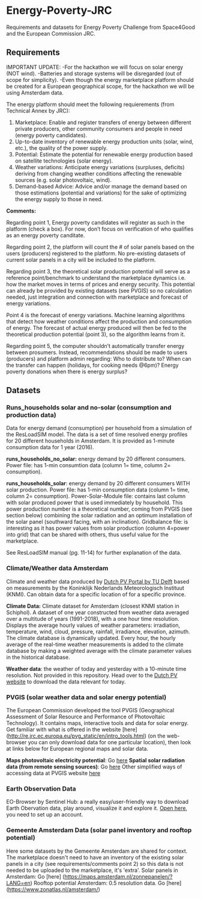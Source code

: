 # Energy-Poverty-JRC
Requirements and datasets for Energy Poverty Challenge from Space4Good and the European Commission JRC.


## Requirements

IMPORTANT UPDATE: 
-For the hackathon we will focus on solar energy (NOT wind).
-Batteries and storage systems will be disregarded (out of scope for simplicity). 
-Even though the energy marketplace platform should be created for a European geographical scope, for the hackathon we will be using Amsterdam data. 

The energy platform should meet the following requierements (from Technical Annex by JRC):
1.	Marketplace: Enable and register transfers of energy between different private producers, other community consumers and people in need (energy poverty candidates).
2.	Up-to-date inventory of renewable energy production units (solar, wind, etc.), the quality of the power supply.
3.	Potential: Estimate the potential for renewable energy production based on satellite technologies (solar energy).
4.	Weather variations: Anticipate energy variations (surpluses, deficits) deriving from changing weather conditions affecting the renewable sources (e.g. solar photovoltaic, wind). 
5.	Demand-based Advice: Advice and/or manage the demand based on those estimations (potential and variations) for the sake of optimizing the energy supply to those in need.

**Comments:**

Regarding point 1, Energy poverty candidates will register as such in the platform (check a box). For now, don’t focus on verification of who qualifies as an energy poverty canditate. 

Regarding point 2, the platform will count the # of solar panels based on the users (producers) registered to the platform. No pre-existing datasets of current solar panels in a city will be included to the platform. 

Regarding point 3, the theoretical solar production potential will serve as a reference point/benchmark to understand the marketplace dynamics i.e. how the market moves in terms of prices and energy security. This potential can already be provided by existing datasets (see PVGIS) so no calculation needed, just integration and connection with marketplace and forecast of energy variations.

Point 4 is the forecast of energy variations. Machine learning algorithms that detect how weather conditions affect the production and consumption of energy. The forecast of actual energy produced will then be fed to the theoretical production potential (point 3), so the algorithm learns from it.

Regarding point 5, the computer shouldn’t automatically transfer energy between prosumers. Instead, recommendations should be made to users (producers) and platform admin regarding: Who to distribute to? When can the transfer can happen (holidays, for cooking needs @6pm)? Energy poverty donations when there is energy surplus? 



## Datasets
### Runs_households solar and no-solar (consumption and production data)

Data for energy demand (consumption) per household from a simulation of the ResLoadSIM model.  The data is a set of time resolved energy profiles for 20 different households in Amsterdam. It is provided as 1-minute consumption data for 1 year (2016). 

**runs_households_no_solar:** energy demand by 20 different consumers. Power file: has 1-min consumtion data (column 1= time, column 2= consumption). 

**runs_households_solar**: energy demand by 20 different consumers WITH solar production. Power file: has 1-min consumption data (column 1= time, column 2= consumption). Power-Solar-Module file: contains last column with solar produced power that is used immediately by household. This power production number is a theoretical number, coming from PVGIS (see section below) combining the solar radiation and an optimum installation of the solar panel (southward facing, with an inclination). Gridbalance file: is interesting as it has power values from solar production (column 4=power into grid) that can be shared with others, thus  useful value for the marketplace. 

See ResLoadSIM manual (pg. 11-14) for further explanation of the data.

### Climate/Weather data Amsterdam
Climate and weather data produced by [Dutch PV Portal by TU Delft](https://www.tudelft.nl/en/eemcs/the-faculty/departments/electrical-sustainable-energy/photovoltaic-materials-and-devices/dutch-pv-portal/) based on measurements by the Koninklijk Nederlands Meteorologisch Instituut (KNMI). Can obtain data for a specific location of for a specific province.

**Climate Data:** Climate dataset for Amsterdam (closest KNMI station in Schiphol). A dataset of one year constructed from weather data averaged over a multitude of years (1991-2018), with a one hour time resolution. Displays the average hourly values of weather parameters: irradiation, temperature, wind, cloud, pressure, rainfall, irradiance, elevation, azimuth. The climate database is dynamically updated. Every hour, the hourly average of the real-time weather measurements is added to the climate database by making a weighted average with the climate parameter values in the historical database.

**Weather data**: the weather of today and yesterday with a 10-minute time resolution. Not provided in this repository. Head over to the [Dutch PV website](https://www.tudelft.nl/en/eemcs/the-faculty/departments/electrical-sustainable-energy/photovoltaic-materials-and-devices/dutch-pv-portal/) to download the data relevant for today.

### PVGIS  (solar weather data and solar energy potential)
The European Commission developed the tool PVGIS (Geographical Assessment of Solar Resource and Performance of Photovoltaic Technology). It contains maps, interactive tools and data for solar energy. Get familiar with what is offered in the website [here] (http://re.jrc.ec.europa.eu/pvg_static/en/intro_tools.html) (on the web-browser you can only download data for one particular location), then look at links below for European regional maps and solar data.

**Maps photovoltaic electricity potential**: Go [here](http://re.jrc.ec.europa.eu/pvg_download/map_index.html)
**Spatial solar radiation data (from remote sensing sources)**: Go [here](http://re.jrc.ec.europa.eu/pvg_download/data_download.html)
Other simplified ways of accessing data at PVGIS website [here](http://re.jrc.ec.europa.eu/pvg_static/en/intro_tools.html)


### Earth Observation Data
EO-Browser by Sentinel Hub: a really easy/user-friendly way to download Earth Obervation data, play around, visualize it and explore it. [Open here](https://apps.sentinel-hub.com/eo-browser/), you need to set up an account.

### Gemeente Amsterdam Data (solar panel inventory and rooftop potential)
Here some datasets by the Gemeente Amsterdam are shared for context. The marketplace doesn't need to have an inventory of the existing solar panels in a city (see requirements/comments point 2) so this data is not needed to be uploaded to the marketplace, it's 'extra'. 
Solar panels in Amsterdam: Go [here] (https://maps.amsterdam.nl/zonnepanelen/?LANG=en)
Rooftop potential Amsterdam: 0.5 resolution data. Go [here] (https://www.zonatlas.nl/amsterdam/)









